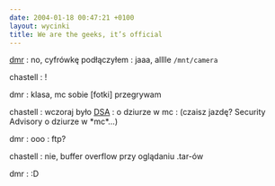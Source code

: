 ```yaml
---
date: 2004-01-18 00:47:21 +0100
layout: wycinki
title: We are the geeks, it’s official
---
```


[dmr](http://bol-istnienia.org/ 'Młody Debiana poznaje')
: no, cyfrówkę podłączyłem
: jaaa, alllle `/mnt/camera`

chastell
: !

dmr
: klasa, mc sobie [fotki] przegrywam

chastell
: wczoraj było [DSA](http://www.debian.org/security/2004/dsa-424 'Debian Security Advisory DSA-424-1')
: o dziurze w mc
: (czaisz jazdę? Security Advisory o dziurze w \*mc\*…)

dmr
: ooo
: ftp?

chastell
: nie, buffer overflow przy oglądaniu .tar-ów

dmr
: :D
